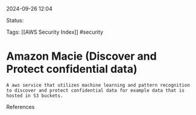 2024-09-26 12:04

Status:

Tags:
[[AWS Security Index]]
#security

# Amazon Macie (Discover and Protect confidential data)

	A aws service that utilizes machine learning and pattern recognition to discover and protect confidential data for example data that is hosted in S3 buckets.

References 